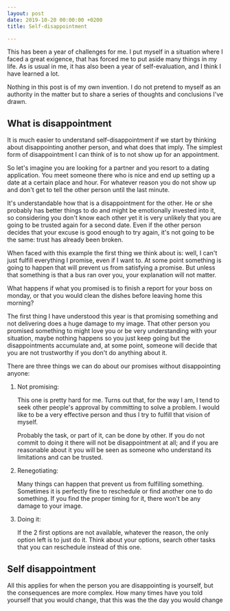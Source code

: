 ```yaml
---
layout: post
date: 2019-10-20 00:00:00 +0200
title: Self-disappointment

---
```

This has been a year of challenges for me. I put myself in a situation where I faced a great exigence, that has forced me to put aside many things in my life. As is usual in me, it has also been a year of self-evaluation, and I think I have learned a lot.

Nothing in this post is of my own invention. I do not pretend to myself as an authority in the matter but to share a series of thoughts and conclusions I've drawn.

## What is disappointment

It is much easier to understand self-disappointment if we start by thinking about disappointing another person, and what does that imply. The simplest form of disappointment I can think of is to not show up for an appointment.

So let's imagine you are looking for a partner and you resort to a dating application. You meet someone there who is nice and end up setting up a date at a certain place and hour. For whatever reason you do not show up and don't get to tell the other person until the last minute.

It's understandable how that is a disappointment for the other. He or she probably has better things to do and might be emotionally invested into it, so considering you don't know each other yet it is very unlikely that you are going to be trusted again for a second date. Even if the other person decides that your excuse is good enough to try again, it's not going to be the same: trust has already been broken.

When faced with this example the first thing we think about is: well, I can't just fulfill everything I promise, even if I want to. At some point something is going to happen that will prevent us from satisfying a promise. But unless that something is that a bus ran over you, your explanation will not matter.

What happens if what you promised is to finish a report for your boss on monday, or that you would clean the dishes before leaving home this morning?

 The first thing I have understood this year is that promising something and not delivering does a huge damage to my image. That other person you promised something to might love you or be very understanding with your situation, maybe nothing happens so you just keep going but the disappointments accumulate and, at some point, someone will decide that you are not trustworthy if you don't do anything about it.

There are three things we can do about our promises without disappointing anyone:

1. Not promising:

   This one is pretty hard for me. Turns out that, for the way I am, I tend to seek other people's approval by committing to solve a problem. I would like to be a very effective person and thus I try to fulfill that vision of myself.

   Probably the task, or part of it, can be done by other. If you do not commit to doing it there will not be disappointment at all; and if you are reasonable about it you will be seen as someone who understand its limitations and can be trusted.
2. Renegotiating:

   Many things can happen that prevent us from fulfilling something. Sometimes it is perfectly fine to reschedule or find another one to do something. If you find the proper timing for it, there won't be any damage to your image.
3. Doing it:

   If the 2 first options are not available, whatever the reason, the only option left is to just do it. Think about your options, search other tasks that you can reschedule instead of this one.

## Self disappointment

All this applies for when the person you are disappointing is yourself, but the consequences are more complex. How many times have you told yourself that you would change, that this was the the day you would change